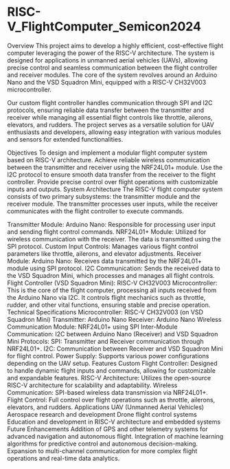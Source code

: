 # RISC-V_FlightComputer_Semicon2024
Overview
This project aims to develop a highly efficient, cost-effective flight computer leveraging the power of the RISC-V architecture. The system is designed for applications in unmanned aerial vehicles (UAVs), allowing precise control and seamless communication between the flight controller and receiver modules. The core of the system revolves around an Arduino Nano and the VSD Squadron Mini, equipped with a RISC-V CH32V003 microcontroller.

Our custom flight controller handles communication through SPI and I2C protocols, ensuring reliable data transfer between the transmitter and receiver while managing all essential flight controls like throttle, ailerons, elevators, and rudders. The project serves as a versatile solution for UAV enthusiasts and developers, allowing easy integration with various modules and sensors for extended functionalities.

Objectives
To design and implement a modular flight computer system based on RISC-V architecture.
Achieve reliable wireless communication between the transmitter and receiver using the NRF24L01+ module.
Use the I2C protocol to ensure smooth data transfer from the receiver to the flight controller.
Provide precise control over flight operations with customizable inputs and outputs.
System Architecture
The RISC-V flight computer system consists of two primary subsystems: the transmitter module and the receiver module. The transmitter processes user inputs, while the receiver communicates with the flight controller to execute commands.

Transmitter Module:
Arduino Nano: Responsible for processing user input and sending flight control commands.
NRF24L01+ Module: Utilized for wireless communication with the receiver. The data is transmitted using the SPI protocol.
Custom Input Controls: Manages various flight control parameters like throttle, ailerons, and elevator adjustments.
Receiver Module:
Arduino Nano: Receives data transmitted by the NRF24L01+ module using SPI protocol.
I2C Communication: Sends the received data to the VSD Squadron Mini, which processes and manages all flight controls.
Flight Controller (VSD Squadron Mini):
RISC-V CH32V003 Microcontroller: This is the core of the flight computer, processing all inputs received from the Arduino Nano via I2C. It controls flight mechanics such as throttle, rudder, and other vital functions, ensuring stable and precise operation.
Technical Specifications
Microcontroller: RISC-V CH32V003 (on VSD Squadron Mini)
Transmitter: Arduino Nano
Receiver: Arduino Nano
Wireless Communication Module: NRF24L01+ using SPI
Inter-Module Communication: I2C between Arduino Nano (Receiver) and VSD Squadron Mini
Protocols:
SPI: Transmitter and Receiver communication through NRF24L01+.
I2C: Communication between Receiver and VSD Squadron Mini for flight control.
Power Supply: Supports various power configurations depending on the UAV setup.
Features
Custom Flight Controller: Designed to handle dynamic flight inputs and commands, allowing for customizable and expandable features.
RISC-V Architecture: Utilizes the open-source RISC-V architecture for scalability and adaptability.
Wireless Communication: SPI-based wireless data transmission via NRF24L01+.
Flight Control: Full control over flight operations such as throttle, ailerons, elevators, and rudders.
Applications
UAV (Unmanned Aerial Vehicles)
Aerospace research and development
Drone flight control systems
Education and development in RISC-V architecture and embedded systems
Future Enhancements
Addition of GPS and other telemetry systems for advanced navigation and autonomous flight.
Integration of machine learning algorithms for predictive control and autonomous decision-making.
Expansion to multi-channel communication for more complex flight operations and real-time data analytics.
